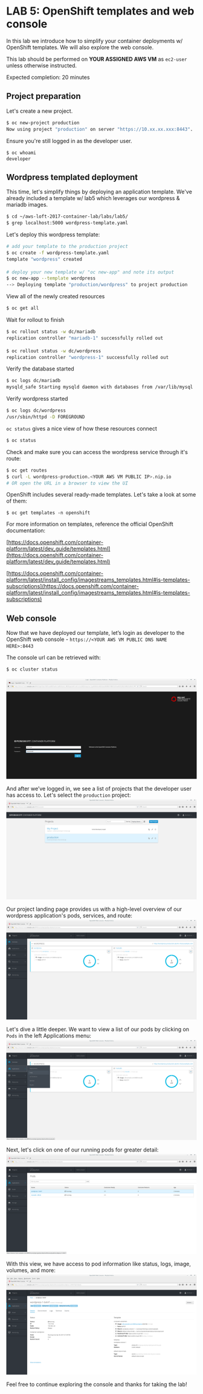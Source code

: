 # LAB 5: OpenShift templates and web console

In this lab we introduce how to simplify your container deployments w/ OpenShift templates.  We will also explore the web console.

This lab should be performed on **YOUR ASSIGNED AWS VM** as `ec2-user` unless otherwise instructed.

Expected completion: 20 minutes

## Project preparation

Let's create a new project.
```bash
$ oc new-project production
Now using project "production" on server "https://10.xx.xx.xxx:8443".
```

Ensure you're still logged in as the developer user.
```shell
$ oc whoami
developer
```

## Wordpress templated deployment

This time, let's simplify things by deploying an application template.  We've already included a template w/ lab5 which leverages our wordpress & mariadb images.
```bash
$ cd ~/aws-loft-2017-container-lab/labs/lab5/
$ grep localhost:5000 wordpress-template.yaml
```

Let's deploy this wordpress template:
```bash
# add your template to the production project
$ oc create -f wordpress-template.yaml
template "wordpress" created

# deploy your new template w/ "oc new-app" and note its output
$ oc new-app --template wordpress
--> Deploying template "production/wordpress" to project production
```

View all of the newly created resources
```bash
$ oc get all
```

Wait for rollout to finish
```bash
$ oc rollout status -w dc/mariadb
replication controller "mariadb-1" successfully rolled out

$ oc rollout status -w dc/wordpress
replication controller "wordpress-1" successfully rolled out
```

Verify the database started
```bash
$ oc logs dc/mariadb
mysqld_safe Starting mysqld daemon with databases from /var/lib/mysql
```

Verify wordpress started
```bash
$ oc logs dc/wordpress
/usr/sbin/httpd -D FOREGROUND
```

`oc status` gives a nice view of how these resources connect
```bash
$ oc status
```

Check and make sure you can access the wordpress service through it's route:
```bash
$ oc get routes
$ curl -L wordpress-production.<YOUR AWS VM PUBLIC IP>.nip.io
# OR open the URL in a browser to view the UI
```

OpenShift includes several ready-made templates. Let's take a look at some of them:
```shell
$ oc get templates -n openshift
```

For more information on templates, reference the official OpenShift documentation:

[https://docs.openshift.com/container-platform/latest/dev_guide/templates.html](https://docs.openshift.com/container-platform/latest/dev_guide/templates.html)

[https://docs.openshift.com/container-platform/latest/install_config/imagestreams_templates.html#is-templates-subscriptions](https://docs.openshift.com/container-platform/latest/install_config/imagestreams_templates.html#is-templates-subscriptions)

## Web console

Now that we have deployed our template, let’s login as developer to the OpenShift web console - `https://<YOUR AWS VM PUBLIC DNS NAME HERE>:8443`

The console url can be retrieved with:
```bash
$ oc cluster status
```
![image not loading](images/1.png "Login")

And after we’ve logged in, we see a list of projects that the developer user has access to. Let's select the `production` project:
![image not loading](images/2.png "Projects")

Our project landing page provides us with a high-level overview of our wordpress application's pods, services, and route:
![image not loading](images/3.png "Overview")

Let's dive a little deeper. We want to view a list of our pods by clicking on `Pods` in the left Applications menu:
![image not loading](images/4.png "Pods")

Next, let's click on one of our running pods for greater detail:
![image not loading](images/5.png "Wordpress")

With this view, we have access to pod information like status, logs, image, volumes, and more:
![image not loading](images/6.png "PodDetails")

Feel free to continue exploring the console and thanks for taking the lab!
